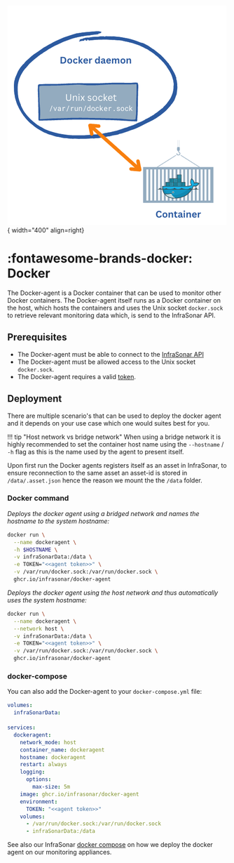 ![Docker Agent](../../images/agent_docker.png){ width="400" align=right}

# :fontawesome-brands-docker: Docker

The Docker-agent is a Docker container that can be used to monitor other Docker containers. The Docker-agent itself runs as a Docker container on the host, which hosts the containers and uses the Unix socket `docker.sock` to retrieve relevant monitoring data which, is send to the InfraSonar API.

## Prerequisites

* The Docker-agent must be able to connect to the [InfraSonar API](https://api.infrasonar.com)
* The Docker-agent must be allowed access to the Unix socket `docker.sock`.
* The Docker-agent requires a valid [token](../../api/authentication.md).

## Deployment

There are multiple scenario's that can be used to deploy the docker agent and it depends on your use case which one would suites best for you.

!!! tip "Host network vs bridge network"
    When using a bridge network it is highly recommended to set the container host name using the `--hostname` / `-h` flag as this is the name used by the agent to present itself.


Upon first run the Docker agents registers itself as an asset in InfraSonar, to ensure reconnection to the same asset an asset-id is stored in `/data/.asset.json` hence the reason we mount the the `/data` folder.

### Docker command

*Deploys the docker agent using a bridged network and names the hostname to the system hostname:*

```bash
docker run \
  --name dockeragent \
  -h $HOSTNAME \
  -v infraSonarData:/data \
  -e TOKEN="<<agent token>>" \
  -v /var/run/docker.sock:/var/run/docker.sock \
  ghcr.io/infrasonar/docker-agent
```

*Deploys the docker agent using the host network and thus automatically uses the system hostname:*

```bash
docker run \
  --name dockeragent \
  --network host \
  -v infraSonarData:/data \
  -e TOKEN="<<agent token>>" \
  -v /var/run/docker.sock:/var/run/docker.sock \
  ghcr.io/infrasonar/docker-agent
```

### docker-compose

You can also add the Docker-agent to your `docker-compose.yml` file:

```YAML
volumes:
  infraSonarData:

services:
  dockeragent:
    network_mode: host
    container_name: dockeragent
    hostname: dockeragent
    restart: always
    logging:
      options:
        max-size: 5m
    image: ghcr.io/infrasonar/docker-agent
    environment:
      TOKEN: "<<agent token>>"
    volumes:
      - /var/run/docker.sock:/var/run/docker.sock
      - infraSonarData:/data
```

See also our InfraSonar [docker compose](../probes/appliance/docker_compose.md) on how we deploy the docker agent on our monitoring appliances.


